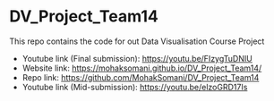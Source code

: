 # DV_Project_Team14
This repo contains the code for out Data Visualisation Course Project
- Youtube link (Final submission): https://youtu.be/FIzygTuDNIU
- Website link: https://mohaksomani.github.io/DV_Project_Team14/
- Repo link: https://github.com/MohakSomani/DV_Project_Team14
- Youtube link (Mid-submission): https://youtu.be/elzoGRD17Is
